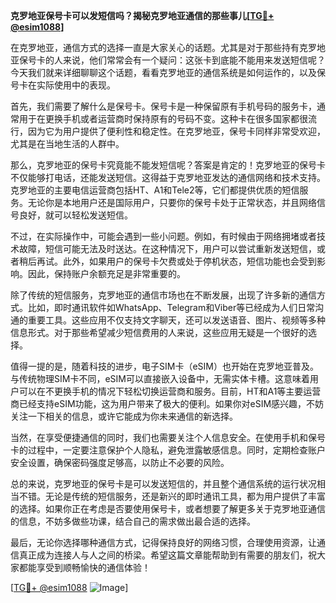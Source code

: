 **克罗地亚保号卡可以发短信吗？揭秘克罗地亚通信的那些事儿[[TG💪+ @esim1088](https://t.me/s/esim1088)]**

在克罗地亚，通信方式的选择一直是大家关心的话题。尤其是对于那些持有克罗地亚保号卡的人来说，他们常常会有一个疑问：这张卡到底能不能用来发送短信呢？今天我们就来详细聊聊这个话题，看看克罗地亚的通信系统是如何运作的，以及保号卡在实际使用中的表现。

首先，我们需要了解什么是保号卡。保号卡是一种保留原有手机号码的服务卡，通常用于在更换手机或者运营商时保持原有的号码不变。这种卡在很多国家都很流行，因为它为用户提供了便利性和稳定性。在克罗地亚，保号卡同样非常受欢迎，尤其是在当地生活的人群中。

那么，克罗地亚的保号卡究竟能不能发短信呢？答案是肯定的！克罗地亚的保号卡不仅能够打电话，还能发送短信。这得益于克罗地亚发达的通信网络和技术支持。克罗地亚的主要电信运营商包括HT、A1和Tele2等，它们都提供优质的短信服务。无论你是本地用户还是国际用户，只要你的保号卡处于正常状态，并且网络信号良好，就可以轻松发送短信。

不过，在实际操作中，可能会遇到一些小问题。例如，有时候由于网络拥堵或者技术故障，短信可能无法及时送达。在这种情况下，用户可以尝试重新发送短信，或者稍后再试。此外，如果用户的保号卡欠费或处于停机状态，短信功能也会受到影响。因此，保持账户余额充足是非常重要的。

除了传统的短信服务，克罗地亚的通信市场也在不断发展，出现了许多新的通信方式。比如，即时通讯软件如WhatsApp、Telegram和Viber等已经成为人们日常沟通的重要工具。这些应用不仅支持文字聊天，还可以发送语音、图片、视频等多种信息形式。对于那些希望减少短信费用的人来说，这些应用无疑是一个很好的选择。

值得一提的是，随着科技的进步，电子SIM卡（eSIM）也开始在克罗地亚普及。与传统物理SIM卡不同，eSIM可以直接嵌入设备中，无需实体卡槽。这意味着用户可以在不更换手机的情况下轻松切换运营商和服务。目前，HT和A1等主要运营商已经支持eSIM功能，这为用户带来了极大的便利。如果你对eSIM感兴趣，不妨关注一下相关的信息，或许它能成为你未来通信的新选择。

当然，在享受便捷通信的同时，我们也需要关注个人信息安全。在使用手机和保号卡的过程中，一定要注意保护个人隐私，避免泄露敏感信息。同时，定期检查账户安全设置，确保密码强度足够高，以防止不必要的风险。

总的来说，克罗地亚的保号卡是可以发送短信的，并且整个通信系统的运行状况相当不错。无论是传统的短信服务，还是新兴的即时通讯工具，都为用户提供了丰富的选择。如果你正在考虑是否要使用保号卡，或者想要了解更多关于克罗地亚通信的信息，不妨多做些功课，结合自己的需求做出最合适的选择。

最后，无论你选择哪种通信方式，记得保持良好的网络习惯，合理使用资源，让通信真正成为连接人与人之间的桥梁。希望这篇文章能帮助到有需要的朋友们，祝大家都能享受到顺畅愉快的通信体验！

[[TG💪+ @esim1088](https://t.me/s/esim1088) ![Image](https://i.postimg.cc/4NQfJmqS/Snipaste-2025-05-13-00-14-12.png)]